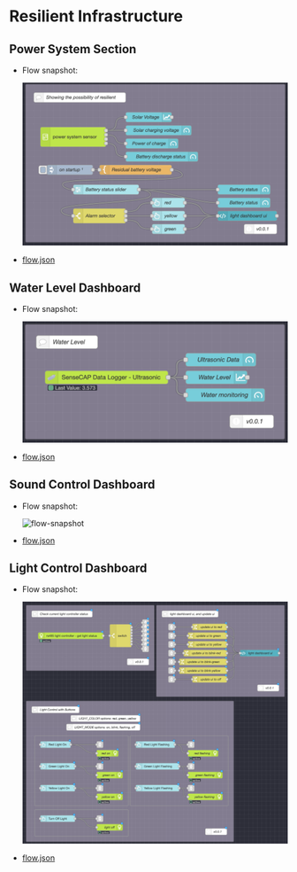 # Resilient Infrastructure

## Power System Section

- Flow snapshot:
  
  ![flow-snapshot](./imgs/flow-snapshot_show-the-possibility-of-resilient.png)

- [flow.json](./flows/show-the-possibility-of-resilient.json)

## Water Level Dashboard

- Flow snapshot:

  ![flow-snapshot](./imgs/flow-snapshot_water-level-dashboard.png)

- [flow.json](./flows/water-level-dashboard.json)

## Sound Control Dashboard

- Flow snapshot:

  ![flow-snapshot](./imgs/flow-snapshot_sound-level-dashboard.png)

- [flow.json](./flows/sound-control-dashboard.json)

## Light Control Dashboard

- Flow snapshot:

  ![flow-snapshot](./imgs/flow-snapshot_light-control-dashboard.png)

- [flow.json](./flows/light-control-dashboard.json)
